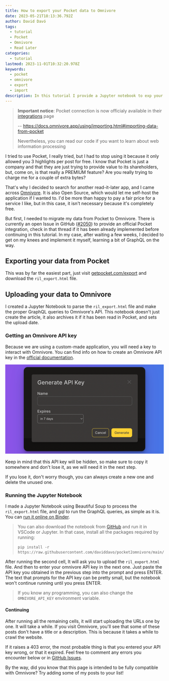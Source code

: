 ```yaml
---
title: How to export your Pocket data to Omnivore
date: 2023-05-21T18:13:36.792Z
author: David Davó
tags:
  - tutorial
  - Pocket
  - Omnivore
  - Read Later
categories:
  - tutorial
lastmod: 2023-11-01T10:32:20.978Z
keywords:
  - pocket
  - omnivore
  - export
  - import
description: In this tutorial I provide a Jupyter notebook to exp your data from Pocket and upload it to Omnivoreort
---
```


> **Important notice**: Pocket connection is now officialy available in their [integrations](https://omnivore.app/settings/integrations) page
>
> -- https://docs.omnivore.app/using/importing.html#importing-data-from-pocket
>
> Nevertheless, you can read our code if you want to learn about
> web information processing

I tried to use Pocket, I really tried, but I had to stop using it because it only allowed you 3 highlights per post for free.
I know that Pocket is just a company and that they are just trying to provide value to its shareholders, but, come on, is that really a
PREMIUM feature? Are you really trying to charge me for a couple of extra bytes?

That's why I decided to search for another read-it-later app, and I came across [Omnivore](https://omnivore.app). It is also
Open Source, which would let me self-host the application if I wanted to. I'd be more than happy to pay a fair price for a
service I like, but in this case, it isn't necessary because it's completely free.

But first, I needed to migrate my data from Pocket to Omnivore. There is currently an open Issue in GitHub ([#2050](https://github.com/omnivore-app/omnivore/issues/2050)) to provide an official Pocket integration, check in that thread if it has been already implemented before
continuing in this tutorial. In my case, after waiting a few weeks, I decided to get on my knees and implement it myself,
learning a bit of GraphQL on the way.

## Exporting your data from Pocket

This was by far the easiest part, just visit [getpocket.com/export](https://getpocket.com/export) and download the `ril_export.html` file.

## Uploading your data to Omnivore

I created a Jupyter Notebook to parse the `ril_export.html` file and make the proper GraphQL queries to Omnivore's API.
This notebook doesn't just create the article, it also archives it if it has been read in Pocket, and sets the upload date.

### Getting an Omnivore API key

Because we are using a custom-made application, you will need a key to interact with Omnivore. You can find info on how
to create an Omnivore API key in the [official documentation](https://docs.omnivore.app/integrations/api.html#getting-an-api-token).

![Getting an omnivore API key](/images/omnivore-web-create-api-token.png)

Keep in mind that this API key will be hidden, so make sure to copy it somewhere and don't lose it, as we will need it in the next step.

If you lose it, don't worry though, you can always create a new one and delete the unused one.

### Running the Jupyter Notebook

I made a Jupyter Notebook using Beautiful Soup to process the `ril_export.html` file, and gql to run the GraphQL queries, as simple as it is. You can [run it online on Binder](https://mybinder.org/v2/gh/daviddavo/pocket2omnivore/HEAD?labpath=pocket2omnivore.ipynb).

> You can also download the notebook from [GitHub](https://github.com/daviddavo/pocket2omnivore/blob/main/pocket2omnivore.ipynb) and run it in VSCode or Jupyter. In that case, install all the packages required by running:
> ```
> pip install -r https://raw.githubusercontent.com/daviddavo/pocket2omnivore/main/requirements.txt
> ```

After running the second cell, It will ask you to upload the `ril_export.html` file. And then to enter your omnivore API key in the next one. Just paste the API key you obtained in the previous step into the prompt and press ENTER. The text that prompts for the API key can be pretty small, but the notebook won't continue running until you press ENTER.

> If you know any programming, you can also change the `OMNIVORE_API_KEY` environment variable.

#### Continuing

After running all the remaining cells, it will start uploading the URLs one by one. It will take a while. If you visit Omnivore, you'll see that some of these posts don't
have a title or a description. This is because it takes a while to crawl the website.

If it raises a 403 error, the most probable thing is that you entered your API key wrong, or that it expired. Feel free to comment any errors you encounter below or in [GitHub Issues](https://github.com/daviddavo/pocket2omnivore/issues).

By the way, did you know that this page is intended to be fully compatible with Omnivore? Try adding some of my posts to your list!
